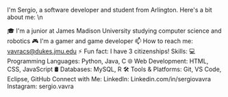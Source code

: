 I'm Sergio, a software developer and student from Arlington. Here's a bit about me: \n

🎓 I'm a junior at James Madison University studying computer science and robotics
🎮 I'm a gamer and game developer
📫 How to reach me: vavracs@dukes.jmu.edu
⚡ Fun fact: I have 3 citizenships!
Skills:
💻 Programming Languages: Python, Java, C
🌐 Web Development: HTML, CSS, JavaScript
🛢️ Databases: MySQL, R
🛠️ Tools & Platforms: Git, VS Code, Eclipse, GitHub
Connect with Me:
LinkedIn: Linkedin.com/in/sergiovavra
Instagram: sergio.vavra
